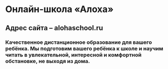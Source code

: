 # Онлайн-школа «Алоха»

## Адрес сайта – alohaschool.ru

### Качественное дистанционное образование для вашего ребёнка. Мы подготовим вашего ребёнка к школе и научим читать в увлекательной, интересной и комфортной обстановке, не выходя из дома.
